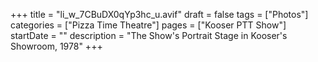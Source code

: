 +++
title = "li_w_7CBuDX0qYp3hc_u.avif"
draft = false
tags = ["Photos"]
categories = ["Pizza Time Theatre"]
pages = ["Kooser PTT Show"]
startDate = ""
description = "The Show's Portrait Stage in Kooser's Showroom, 1978"
+++
